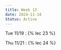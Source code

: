 ```yaml
---
title: Week 13
date: 2024-11-18
Status: Active
---
```


Tue 11/19
: {% lec 23 %}

Thu 11/21
: {% lec 24 %}